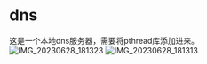 # dns
这是一个本地dns服务器，需要将pthread库添加进来。
![IMG_20230628_181323](https://github.com/yanhaidong66/dns/assets/92286650/f421a55f-2145-492e-af94-59da5c43a63f)
![IMG_20230628_181313](https://github.com/yanhaidong66/dns/assets/92286650/995bf5d6-aeb1-4a65-963d-63a3097b2667)
